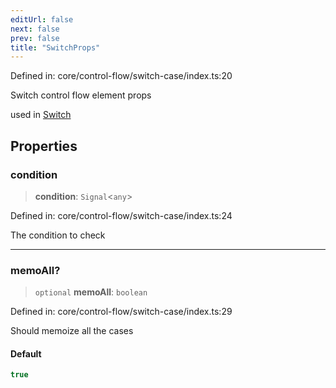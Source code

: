 ```yaml
---
editUrl: false
next: false
prev: false
title: "SwitchProps"
---
```


Defined in: core/control-flow/switch-case/index.ts:20

Switch control flow element props

used in [Switch](../../../../../../../api/core-index/functions/switch)

## Properties

### condition

> **condition**: `Signal`\<`any`\>

Defined in: core/control-flow/switch-case/index.ts:24

The condition to check

***

### memoAll?

> `optional` **memoAll**: `boolean`

Defined in: core/control-flow/switch-case/index.ts:29

Should memoize all the cases

#### Default

```ts
true
```
